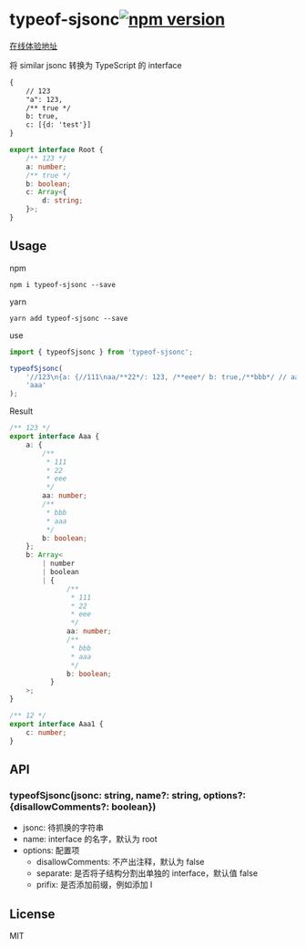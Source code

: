 # typeof-sjsonc[![npm version](https://badge.fury.io/js/typeof-sjsonc.svg)](https://badge.fury.io/js/typeof-sjsonc)

[在线体验地址](https://wulunyi.github.io/typeof-sjsonc-web/build/index.html)

将 similar jsonc 转换为 TypeScript 的 interface

```txt
{
    // 123
    "a": 123,
    /** true */
    b: true,
    c: [{d: 'test'}]
}
```

```typescript
export interface Root {
    /** 123 */
    a: number;
    /** true */
    b: boolean;
    c: Array<{
        d: string;
    }>;
}
```

## Usage

npm

```shell
npm i typeof-sjsonc --save
```

yarn

```shell
yarn add typeof-sjsonc --save
```

use

```typescript
import { typeofSjsonc } from 'typeof-sjsonc';

typeofSjsonc(
    '//123\n{a: {//111\naa/**22*/: 123, /**eee*/ b: true,/**bbb*/ // aaa \n}, b: [123,true, {//111\naa/**22*/: 123, /**eee*/ b: true,/**bbb*/ // aaa \n}]} \n/**12*/{c: 123}',
    'aaa'
);
```

Result

```typescript
/** 123 */
export interface Aaa {
    a: {
        /**
         * 111
         * 22
         * eee
         */
        aa: number;
        /**
         * bbb
         * aaa
         */
        b: boolean;
    };
    b: Array<
        | number
        | boolean
        | {
              /**
               * 111
               * 22
               * eee
               */
              aa: number;
              /**
               * bbb
               * aaa
               */
              b: boolean;
          }
    >;
}

/** 12 */
export interface Aaa1 {
    c: number;
}
```

## API

### typeofSjsonc(jsonc: string, name?: string, options?: {disallowComments?: boolean})

-   jsonc: 待抓换的字符串
-   name: interface 的名字，默认为 root
-   options: 配置项
    -   disallowComments: 不产出注释，默认为 false
    -   separate: 是否将子结构分割出单独的 interface，默认值 false
    -   prifix: 是否添加前缀，例如添加 I

## License

MIT
